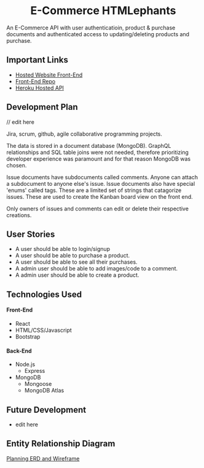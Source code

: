 <h1 style="text-align: center;">E-Commerce HTMLephants</h1>

An E-Commerce API with user authenticatioin, product & purchase documents and authenticated access to updating/deleting products and purchase.

## Important Links

- [Hosted Website Front-End](https://sei-htmlephants.github.io/react-ecommerce-client)
- [Front-End Repo](https://github.com/sei-htmlephants/react-ecommerce-client)
- [Heroku Hosted API](https://thawing-beach-03969.herokuapp.com/)

## Development Plan

// edit here 

Jira, scrum, github, agile
collaborative programming projects. 

The data is stored in a document database (MongoDB). GraphQL relationships and SQL table joins were not needed, therefore prioritizing developer experience was paramount and for that reason MongoDB was chosen. 

Issue documents have subdocuments called comments. Anyone can attach a subdocument to anyone else's issue. Issue documents also have special 'enums' called tags. These are a limited set of strings that catagorize issues. These are used to create the Kanban board view on the front end. 

Only owners of issues and comments can edit or delete their respective creations. 

## User Stories

- A user should be able to login/signup
- A user should be able to purchase a product. 
- A user should be able to see all their purchases. 
- A admin user should be able to add images/code to a comment.
- A admin user should be able to create a product.  

## Technologies Used

#### Front-End

- React
- HTML/CSS/Javascript
- Bootstrap

#### Back-End

- Node.js
  - Express
- MongoDB
  - Mongoose
  - MongoDB Atlas

## Future Development

- edit here

## Entity Relationship Diagram

[Planning ERD and Wireframe](https://imgur.com/a/sqmwFmF)
